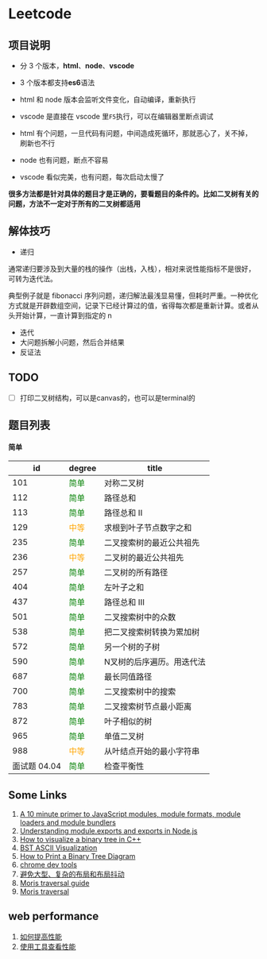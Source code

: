 # Leetcode

## 项目说明

- 分 3 个版本，**html**、**node**、**vscode**

- 3 个版本都支持**es6**语法

- html 和 node 版本会监听文件变化，自动编译，重新执行

- vscode 是直接在 vscode 里`F5`执行，可以在编辑器里断点调试

- html 有个问题，一旦代码有问题，中间造成死循环，那就恶心了，关不掉，刷新也不行

- node 也有问题，断点不容易

- vscode 看似完美，也有问题，每次启动太慢了

**很多方法都是针对具体的题目才是正确的，要看题目的条件的。比如二叉树有关的问题，方法不一定对于所有的二叉树都适用**

## 解体技巧

- 递归

通常递归要涉及到大量的栈的操作（出栈，入栈），相对来说性能指标不是很好，可转为迭代法。

典型例子就是 fibonacci 序列问题，递归解法最浅显易懂，但耗时严重。一种优化方式就是开辟数组空间，记录下已经计算过的值，省得每次都是重新计算。或者从头开始计算，一直计算到指定的 n

- 迭代
- 大问题拆解小问题，然后合并结果
- 反证法

## TODO

- [ ] 打印二叉树结构，可以是canvas的，也可以是terminal的

## 题目列表

#### 简单

| id           | degree                           | title                     |
| ------------ | -------------------------------- | ------------------------- |
| 101          | <font color="green">简单</font>  | 对称二叉树                |
| 112          | <font color="green">简单</font>  | 路径总和                  |
| 113          | <font color="green">简单</font>  | 路径总和 II               |
| 129          | <font color="orange">中等</font> | 求根到叶子节点数字之和    |
| 235          | <font color="green">简单</font>  | 二叉搜索树的最近公共祖先  |
| 236          | <font color="orange">中等</font> | 二叉树的最近公共祖先      |
| 257          | <font color="green">简单</font>  | 二叉树的所有路径          |
| 404          | <font color="green">简单</font>  | 左叶子之和                |
| 437          | <font color="green">简单</font>  | 路径总和 III              |
| 501          | <font color="green">简单</font>  | 二叉搜索树中的众数        |
| 538          | <font color="green">简单</font>  | 把二叉搜索树转换为累加树  |
| 572          | <font color="green">简单</font>  | 另一个树的子树            |
| 590          | <font color="green">简单</font>  | N叉树的后序遍历。用迭代法 |
| 687          | <font color="green">简单</font>  | 最长同值路径              |
| 700          | <font color="green">简单</font>  | 二叉搜索树中的搜索        |
| 783          | <font color="green">简单</font>  | 二叉搜索树节点最小距离    |
| 872          | <font color="green">简单</font>  | 叶子相似的树              |
| 965          | <font color="green">简单</font>  | 单值二叉树                |
| 988          | <font color="orange">中等</font> | 从叶结点开始的最小字符串  |
| 面试题 04.04 | <font color="green">简单</font>  | 检查平衡性                |

## Some Links
1. [A 10 minute primer to JavaScript modules, module formats, module loaders and module bundlers](https://www.jvandemo.com/a-10-minute-primer-to-javascript-modules-module-formats-module-loaders-and-module-bundlers/)
2. [Understanding module.exports and exports in Node.js](https://www.sitepoint.com/understanding-module-exports-exports-node-js/)
3. [How to visualize a binary tree in C++](https://visbud.blogspot.com/2019/03/how-to-visualize-binary-tree-in-c.html)
4. [BST ASCII Visualization](https://github.com/YoussefRaafatNasry/bst-ascii-visualization)
5. [How to Print a Binary Tree Diagram](https://www.baeldung.com/java-print-binary-tree-diagram)
6. [chrome dev tools](https://developers.google.com/web/tools/chrome-devtools)
7. [避免大型、复杂的布局和布局抖动](https://developers.google.com/web/fundamentals/performance/rendering/avoid-large-complex-layouts-and-layout-thrashing?utm_source=devtools#avoid-forced-synchronous-layouts)
8. [Moris traversal guide](https://www.educative.io/edpresso/what-is-morris-traversal)
9. [Moris traversal](https://codeoverflow.wordpress.com/tag/morris-inorder-traversal/)



## web performance
1. [如何提高性能](https://developers.google.com/web/fundamentals/performance/why-performance-matters)
2. [使用工具查看性能](https://developers.google.com/web/tools/chrome-devtools/evaluate-performance)